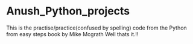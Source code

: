 # Anush_Python_projects
This is the practise/practice(confused by spelling) code from the Python from easy steps book by Mike Mcgrath
Well thats it.!!
